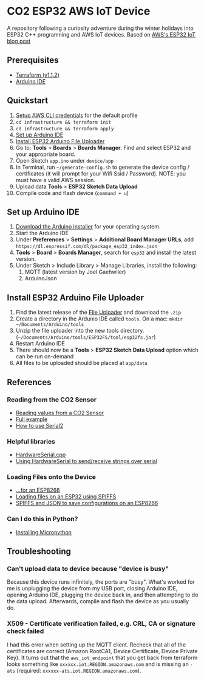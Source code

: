 # CO2 ESP32 AWS IoT Device
A repository following a curiosity adventure during the winter holidays into ESP32 C++ programning and AWS IoT devices. Based on [AWS's ESP32 IoT blog post](https://aws.amazon.com/blogs/compute/building-an-aws-iot-core-device-using-aws-serverless-and-an-esp32/)

## Prerequisites
* [Terraform (v1.1.2)](https://learn.hashicorp.com/tutorials/terraform/install-cli)
* [Arduino IDE](https://www.arduino.cc/en/software)

## Quickstart
1. [Setup AWS CLI credentials](https://docs.aws.amazon.com/cli/latest/userguide/cli-chap-configure.html) for the default profile
2. `cd infrastructure && terraform init`
3. `cd infrastructure && terraform apply`
4. [Set up Arduino IDE](#set-up-arduino-ide)
5. [Install ESP32 Arduino File Uploader](#install-esp32-arduino-file-uploader)
6. Go to: **Tools** > **Boards** > **Boards Manager**. Find and select ESP32 and your appropriate board.
7. Open Sketch `app.ino` under `device/app`
8. In Terminal, run `~/generate-config.sh` to generate the device config / certificates (it will prompt for your Wifi Ssid / Password). NOTE: you must have a valid AWS session.
9. Upload data **Tools** > **ESP32 Sketch Data Upload**
10. Compile code and flash device (`command + u`)

## Set up Arduino IDE
1. [Download the Arduino installer](https://www.arduino.cc/en/software) for your operating system.
2. Start the Arduino IDE
3. Under **Preferences** > **Settings** > **Additional Board Manager URLs**, add `https://dl.espressif.com/dl/package_esp32_index.json`
4. **Tools** > **Board** > **Boards Manager**, search for `esp32` and install the latest version.
5. Under Sketch > Include Library > Manage Libraries, install the following:
   1. MQTT (latest version by Joel Gaehwiler)
   2. ArduinoJson

## Install ESP32 Arduino File Uploader
1. Find the latest release of the [File Uploader](https://github.com/me-no-dev/arduino-esp32fs-plugin/releases/) and download the `.zip`
2. Create a directory in the Ardunio IDE called `tools`. On a mac: `mkdir ~/Documents/Arduino/tools`
3. Unzip the file uploader into the new tools directory. (`~/Documents/Arduino/tools/ESP32FS/tool/esp32fs.jar`)
4. Restart Arduino IDE
5. There should now be a **Tools** > **ESP32 Sketch Data Upload** option which can be run on-demand
6. All files to be uploaded should be placed at `app/data`

## References
### Reading from the CO2 Sensor
* [Reading values from a CO2 Sensor](https://forum.arduino.cc/t/problem-with-co2-sensor-mh-z19b-cannot-read-values/504873/6#msg3587557)
* [Full example](https://github.com/tobiasschuerg/MH-Z-CO2-Sensors/blob/4e868c9cee8a86066a1287c9f2b46fee7e293e93/MHZ.cpp)
* [How to use Serial2](https://github.com/G6EJD/ESP32-Using-Hardware-Serial-Ports/blob/master/ESP32_Using_Serial2.ino)

### Helpful libraries
* [HardwareSerial.cpp](https://github.com/espressif/arduino-esp32/blob/108e46716461b84fbb53814e45dc18a19a79fcdd/cores/esp32/HardwareSerial.cpp)
* [Using HardwareSerial to send/receive strings over serial](https://www.esp32.com/viewtopic.php?t=10300)

### Loading Files onto the Device
* [...for an ESP8266](https://github.com/esp8266/Arduino/issues/2470)
* [Loading files on an ESP32 using SPIFFS](https://randomnerdtutorials.com/esp32-vs-code-platformio-spiffs/)
* [SPIFFS and JSON to save configurations on an ESP8266](https://www.youtube.com/watch?v=jIOTzaeh7fs)

### Can I do this in Python?
* [Installing Micropython](https://docs.micropython.org/en/latest/esp32/quickref.html#installing-micropython)

## Troubleshooting
### Can't upload data to device because "device is busy"
Because this device runs infinitely, the ports are "busy". What's worked for me is unplugging the device from my USB port, closing Arduino IDE, opening Arduino IDE, plugging the device back in, and then attempting to do the data upload. Afterwards, compile and flash the device as you usually do.

### X509 - Certificate verification failed, e.g. CRL, CA or signature check failed
I had this error when setting up the MQTT client. Recheck that all of the certificates are correct (Amazon RootCA1, Device Certificate, Device Private Key). It turns out that the `aws_iot_endpoint` that you get back from terraform looks something like `xxxxxx.iot.REGION.amazonaws.com` and is missing an `-ats` (required: `xxxxxx-ats.iot.REGION.amazonaws.com`).